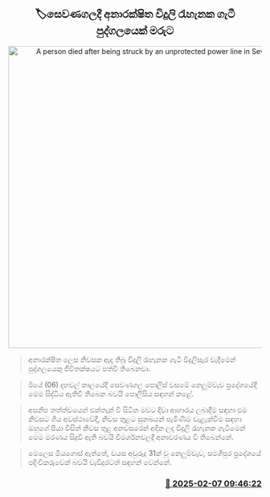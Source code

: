 <p align='center'><b><h2 align='center' title='A person died after being struck by an unprotected power line in Sevanagala'>🏷සෙවණගලදී අනාරක්ෂි​ත විදුලි රැහැනක ගැටී පුද්ගලයෙක් මරුට</h2></b></p>
<p align='center'><img src='https://helakuru.sgp1.cdn.digitaloceanspaces.com/esana/images/lib/death[1].jpg' width='600' alt='A person died after being struck by an unprotected power line in Sevanagala'></p>

> අනාරක්ෂිත ලෙස නිවසක ඇද තිබූ විදුලි රැහැනක ගැටී විදුලිසැර වැදීමෙන් පුද්ගලයෙකු ජීවිතක්ෂයට පත්වී තිබෙනවා.

> ඊයේ (06) දහවල් කාලයේදී සෙව​ණගල පොලිස් වසමේ නෙලුම්වැව ප්‍රදේශයේදී මෙම සිද්ධිය ඇතිවී තිබෙන බවයි පොලීසිය සඳහන් කළේ.

> අසනීප තත්ත්වයෙන් එක්තැන් වී සිටින‍ මවට දිවා ආහාරය ලබාදීම සඳහා එම නිවසට ගිය අවස්ථාවේදී, නිවස තුළට සුනඛයන් පැමිණීම වැළැක්වීම සඳහා ඔහුගේ පියා විසින් නිවස තුළ අනවසරෙන් අදින ලද විදුලි රැහැනක ගැටීමෙන් මෙම මරණය සිදුවී ඇති බවයි විමර්ශනවලදී අනාවරණය වී තිබෙන්නේ.

> මෙලෙස මියගොස් ඇත්තේ, වයස අවුරුදු 31ක් වූ නෙලුම්වැව, සමගිපුර ප්‍රදේශයේ පදිංචිකරුවෙක් බවයි වැඩිදුරටත් සඳහන් වෙන්නේ.



<h3 align='right'><a href='https://www.helakuru.lk/esana/p/107253/'>📅 2025-02-07 09:46:22</a></h3>
